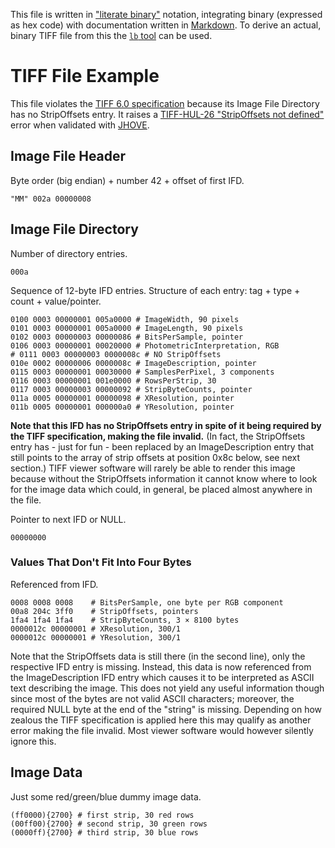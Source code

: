 This file is written in ["literate binary"][lb] notation, integrating binary
(expressed as hex code) with documentation written in [Markdown][Markdown]. To
derive an actual, binary TIFF file from this the [`lb` tool][lb] can be used.

# TIFF File Example

This file violates the [TIFF 6.0 specification][TIFF] because its Image File
Directory has no StripOffsets entry. It raises a [TIFF-HUL-26 "StripOffsets not
defined"][TIFF-HUL-26] error when validated with [JHOVE][JHOVE].

## Image File Header

Byte order (big endian) + number 42 + offset of first IFD.

    "MM" 002a 00000008

## Image File Directory

Number of directory entries.

    000a

Sequence of 12-byte IFD entries. Structure of each entry: tag + type + count +
value/pointer.

    0100 0003 00000001 005a0000 # ImageWidth, 90 pixels
    0101 0003 00000001 005a0000 # ImageLength, 90 pixels
    0102 0003 00000003 00000086 # BitsPerSample, pointer
    0106 0003 00000001 00020000 # PhotometricInterpretation, RGB
    # 0111 0003 00000003 0000008c # NO StripOffsets
    010e 0002 00000006 0000008c # ImageDescription, pointer
    0115 0003 00000001 00030000 # SamplesPerPixel, 3 components
    0116 0003 00000001 001e0000 # RowsPerStrip, 30
    0117 0003 00000003 00000092 # StripByteCounts, pointer
    011a 0005 00000001 00000098 # XResolution, pointer
    011b 0005 00000001 000000a0 # YResolution, pointer

**Note that this IFD has no StripOffsets entry in spite of it being required by
the TIFF specification, making the file invalid.** (In fact, the StripOffsets
entry has - just for fun - been replaced by an ImageDescription entry that still
points to the array of strip offsets at position 0x8c below, see next section.)
TIFF viewer software will rarely be able to render this image because without
the StripOffsets information it cannot know where to look for the image data
which could, in general, be placed almost anywhere in the file.

Pointer to next IFD or NULL.

    00000000

### Values That Don't Fit Into Four Bytes

Referenced from IFD.

    0008 0008 0008    # BitsPerSample, one byte per RGB component
    00a8 204c 3ff0    # StripOffsets, pointers
    1fa4 1fa4 1fa4    # StripByteCounts, 3 × 8100 bytes
    0000012c 00000001 # XResolution, 300/1
    0000012c 00000001 # YResolution, 300/1

Note that the StripOffsets data is still there (in the second line), only the
respective IFD entry is missing. Instead, this data is now referenced from the
ImageDescription IFD entry which causes it to be interpreted as ASCII text
describing the image. This does not yield any useful information though since
most of the bytes are not valid ASCII characters; moreover, the required NULL
byte at the end of the "string" is missing. Depending on how zealous the TIFF
specification is applied here this may qualify as another error making the file
invalid. Most viewer software would however silently ignore this.

## Image Data

Just some red/green/blue dummy image data.

    (ff0000){2700} # first strip, 30 red rows
    (00ff00){2700} # second strip, 30 green rows
    (0000ff){2700} # third strip, 30 blue rows

[lb]: https://github.com/marhop/literate-binary
[Markdown]: https://commonmark.org/
[TIFF]: https://archive.org/details/TIFF6
[JHOVE]: https://jhove.openpreservation.org/
[TIFF-HUL-26]: https://github.com/openpreserve/jhove/wiki/TIFF-hul-Messages#tiff-hul-26
